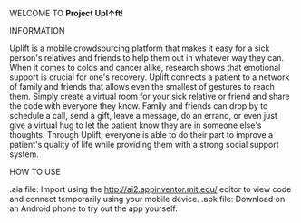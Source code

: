 WELCOME TO **Project Upl↑ft**!

INFORMATION

Uplift is a mobile crowdsourcing platform that makes it easy for a sick person's relatives and friends to help them out in whatever way they can. 
When it comes to colds and cancer alike, research shows that emotional support is crucial for one's recovery. 
Uplift connects a patient to a network of family and friends that allows even the smallest of gestures to reach them. 
Simply create a virtual room for your sick relative or friend and share the code with everyone they know. 
Family and friends can drop by to schedule a call, send a gift, leave a message, do an errand, or even just give a virtual hug to let the patient know they are in someone else's thoughts. 
Through Uplift, everyone is able to do their part to improve a patient's quality of life while providing them with a strong social support system. 


HOW TO USE

.aia file: Import using the http://ai2.appinventor.mit.edu/ editor to view code and connect temporarily using your mobile device.
.apk file: Download on an Android phone to try out the app yourself.


